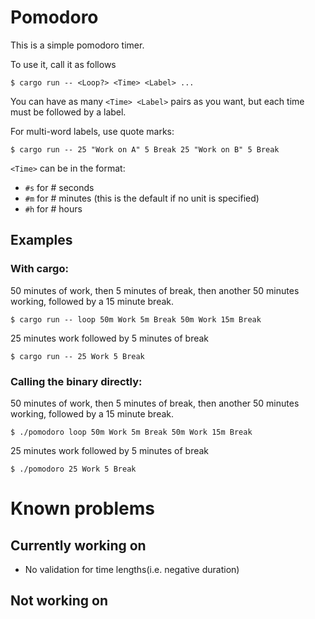 # Pomodoro
This is a simple pomodoro timer.

To use it, call it as follows

`$ cargo run -- <Loop?> <Time> <Label> ...`

You can have as many `<Time> <Label>` pairs as you want, but each time must be followed by a label.

For multi-word labels, use quote marks:

`$ cargo run -- 25 "Work on A" 5 Break 25 "Work on B" 5 Break`

`<Time>` can be in the format:

- `#s` for # seconds
- `#m` for # minutes (this is the default if no unit is specified)
- `#h` for # hours

## Examples

### With cargo:

50 minutes of work, then 5 minutes of break, then another 50 minutes working, followed by a 15 minute break.

`$ cargo run -- loop 50m Work 5m Break 50m Work 15m Break`

25 minutes work followed by 5 minutes of break

`$ cargo run -- 25 Work 5 Break`

### Calling the binary directly:

50 minutes of work, then 5 minutes of break, then another 50 minutes working, followed by a 15 minute break.

`$ ./pomodoro loop 50m Work 5m Break 50m Work 15m Break`

25 minutes work followed by 5 minutes of break

`$ ./pomodoro 25 Work 5 Break`

# Known problems
## Currently working on

- No validation for time lengths(i.e. negative duration)

## Not working on
